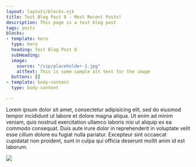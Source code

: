```yaml
---
layout: layouts/blocks.njk
title: Test Blog Post 8 - Most Recent Posts!
description: This page is a test blog post
tags: posts
blocks:
- template: hero
  type: hero
  heading: Test Blog Post 8
  subHeading: 
  image:
    source: "/sip/placeholder-1.jpg"
    altText: This is some sample alt text for the image
  buttons: []
- template: body-content
  type: body-content

---
```

Lorem ipsum dolor sit amet, consectetur adipisicing elit, sed do eiusmod tempor incididunt ut labore et dolore magna aliqua. Ut enim ad minim veniam, quis nostrud exercitation ullamco laboris nisi ut aliquip ex ea commodo consequat. Duis aute irure dolor in reprehenderit in voluptate velit esse cillum dolore eu fugiat nulla pariatur. Excepteur sint occaecat cupidatat non proident, sunt in culpa qui officia deserunt mollit anim id est laborum.

![](https://res.cloudinary.com/zheisey/image/upload/f_auto,q_auto,dpr_auto/v1622895995/sip/sip_long-tr_d2n6yd.png)